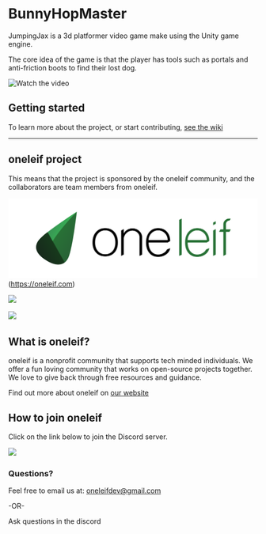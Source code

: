 # BunnyHopMaster
JumpingJax is a 3d platformer video game make using the Unity game engine.

The core idea of the game is that the player has tools such as portals and anti-friction boots to find their lost dog.

![Watch the video](https://media.giphy.com/media/SWhvI3prm9w6NFstn0/giphy.gif)

## Getting started
To learn more about the project, or start contributing, [see the wiki](https://github.com/oneleif/JumpingJax/wiki)


****
## oneleif project
This means that the project is sponsored by the oneleif community, and the collaborators are team members from oneleif.

![](https://github.com/oneleif/olDocs/blob/master/assets/images/oneleif_logos/full_logo/oneleif_whiteback.png)(https://oneleif.com)



[![](https://img.shields.io/badge/oneleif-Twitter-blue.svg)](https://twitter.com/oneleifdev)

[![](https://img.shields.io/badge/oneleif-YouTube-red.svg)](https://www.youtube.com/channel/UC3HN0jID38K0Vb_WChvgQmA)

## What is oneleif?
oneleif is a nonprofit community that supports tech minded individuals. We offer a fun loving community that works on open-source projects together. 
We love to give back through free resources and guidance.

Find out more about oneleif on [our website](https://www.oneleif.com)

## How to join oneleif
Click on the link below to join the Discord server.

[![](https://img.shields.io/badge/oneleif-Discord-7284be.svg)](https://discord.gg/tv9UdJK)

### Questions?
Feel free to email us at: oneleifdev@gmail.com 

-OR-

Ask questions in the discord
